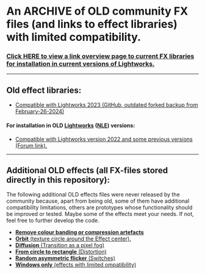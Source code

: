 
# An ARCHIVE of OLD community FX files (and links to effect libraries) with limited compatibility.  
### [Click HERE to view a link overview page to current FX libraries for installation in current versions of Lightworks.](https://github.com/FxSchrauber/lwks-fx)  

----------------------------------------------------------------------------

## Old effect libraries: 
- [Compatible with Lightworks 2023 (GitHub, outdated forked backup from February-26-2024)](https://github.com/FxSchrauber/OLD-lwks-fx-bundle_February-26-2024)
#### For installation in OLD [Lightworks] ([NLE]) versions:
- [Compatible with Lightworks version 2022 and some previous versions (Forum link).](https://forum.lwks.com/threads/custom-and-user-effects.246700/)  
  
-----------------------------------------------------------------------------

## Additional OLD effects (all FX-files stored directly in this repository):
The following additional OLD effects files were never released by the community because, apart from being old, some of them have additional compatibility limitations, others are prototypes whose functionality should be improved or tested.
Maybe some of the effects meet your needs. If not, feel free to further develop the code.

- [**Remove colour banding or compression artefacts**](Colour_banding/README.md)
- [**Orbit** (texture circle around the Effect center).](DVE/DVE_Extras/Orbit/README.md)
- [**Diffusion** (Transition as a pixel fog)](Mix/Prototypes/Diffusion/README.md)
- [**From circle to rectangle** (Distortion)](Stylize/Distortion/CircleToRectangle/README.md)
- [**Random asymmetric flicker** (Switches)](User/Switches/RandomFlicker/README.md)
- [**Windows only** (effects with limited ompatibility)](Windows_only/README.md)





[NLE]:https://en.wikipedia.org/wiki/Non-linear_editing "Non-linear editing, link to wikipedia.org"
[Lightworks]: https://lwks.com/ "Link to video editing software page https://lwks.com/"
